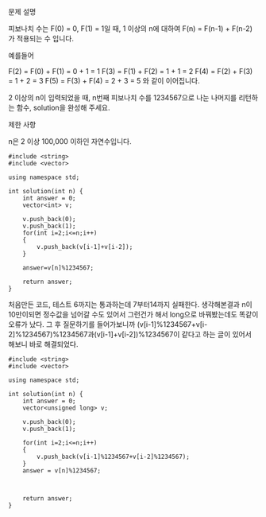 문제 설명

피보나치 수는 F(0) = 0, F(1) = 1일 때, 1 이상의 n에 대하여 F(n) = F(n-1) + F(n-2) 가 적용되는 수 입니다.

예를들어

F(2) = F(0) + F(1) = 0 + 1 = 1
F(3) = F(1) + F(2) = 1 + 1 = 2
F(4) = F(2) + F(3) = 1 + 2 = 3
F(5) = F(3) + F(4) = 2 + 3 = 5
와 같이 이어집니다.

2 이상의 n이 입력되었을 때, n번째 피보나치 수를 1234567으로 나눈 나머지를 리턴하는 함수, solution을 완성해 주세요.

제한 사항

n은 2 이상 100,000 이하인 자연수입니다.

```
#include <string>
#include <vector>

using namespace std;

int solution(int n) {
    int answer = 0;
    vector<int> v;
    
    v.push_back(0);
    v.push_back(1);
    for(int i=2;i<=n;i++)
    {
        v.push_back(v[i-1]+v[i-2]);
    }
    
    answer=v[n]%1234567;
    
    return answer;
}
```

처음만든 코드, 테스트 6까지는 통과하는데 7부터14까지 실패한다.
생각해본결과 n이 10만이되면 정수값을 넘어갈 수도 있어서 그런건가 해서 long으로 바꿔봤는데도 똑같이 오류가 났다.
그 후 질문하기를 들어가보니까 (v[i-1]%1234567+v[i-2]%1234567)%1234567과(v[i-1]+v[i-2])%1234567이 같다고 하는 글이 있어서 해보니 바로 해결되었다.

```
#include <string>
#include <vector>

using namespace std;

int solution(int n) {
    int answer = 0;
    vector<unsigned long> v;
    
    v.push_back(0);
    v.push_back(1);
    
    for(int i=2;i<=n;i++)
    {
        v.push_back(v[i-1]%1234567+v[i-2]%1234567);
    }
    answer = v[n]%1234567;
    
    
    
    return answer;
}
```